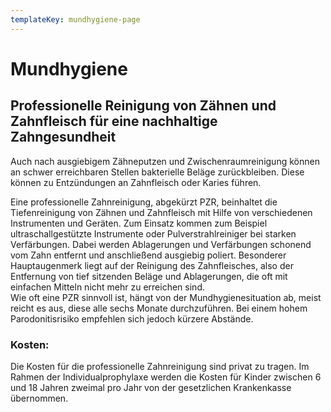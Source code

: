 ```yaml
---
templateKey: mundhygiene-page
---
```

# Mundhygiene

## Professionelle Reinigung von Zähnen und Zahnfleisch für eine nachhaltige Zahngesundheit

Auch nach ausgiebigem Zähneputzen und Zwischenraumreinigung können an schwer erreichbaren Stellen bakterielle Beläge zurückbleiben. Diese können zu Entzündungen an Zahnfleisch oder Karies führen.  

Eine professionelle Zahnreinigung, abgekürzt PZR, beinhaltet die Tiefenreinigung von Zähnen und Zahnfleisch mit Hilfe von verschiedenen Instrumenten und Geräten. Zum Einsatz kommen zum Beispiel ultraschallgestützte Instrumente oder Pulverstrahlreiniger bei starken Verfärbungen. Dabei werden Ablagerungen und Verfärbungen schonend vom Zahn entfernt und anschließend ausgiebig poliert. Besonderer Hauptaugenmerk liegt auf der Reinigung des Zahnfleisches, also der Entfernung von tief sitzenden Beläge und Ablagerungen, die oft mit einfachen Mitteln nicht mehr zu erreichen sind.  
Wie oft eine PZR sinnvoll ist, hängt von der Mundhygienesituation ab, meist reicht es aus, diese alle sechs Monate durchzuführen. Bei einem hohem Parodonitisrisiko empfehlen sich jedoch kürzere Abstände.  

### Kosten:  

Die Kosten für die professionelle Zahnreinigung sind privat zu tragen.
Im Rahmen der Individualprophylaxe werden die Kosten für Kinder zwischen 6 und 18 Jahren zweimal pro Jahr von der gesetzlichen Krankenkasse übernommen.
